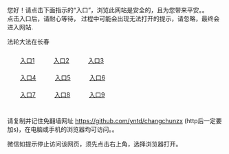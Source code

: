 您好！请点击下面指示的“入口”，浏览此网站是安全的，且为您带来平安。。 <br/>
点击入口后，请耐心等待， 过程中可能会出现无法打开的提示，请忽略，最终会进入网站. </br>

法轮大法在长春<br/>
<div style="padding:10px"><a style="margin:20px" target="_blank" href="https://dit4hj34eagmn.cloudfront.net/2Qpsp?moaou" id="ccLink1" rel="nofollow">入口1</a> <a target="_blank" style="margin:20px" href="https://dmj7nttx5feko.cloudfront.net/2Qpsp?ubiekm" id="ccLink2" rel="nofollow">入口2</a> <a style="margin:20px" target="_blank" href="https://d1k8jn35b4w8l8.cloudfront.net/2Qpsp?iwrjobxl" id="ccLink3" rel="nofollow">入口3</a></div>

<div style="padding:10px" ><a style="margin:20px" target="_blank" href="https://dit4hj34eagmn.cloudfront.net/2Qpsp?moaou" id="ccLink4" rel="nofollow">入口4</a> <a style="margin:20px" href="https://dmj7nttx5feko.cloudfront.net/2Qpsp?ubiekm" target="_blank" id="ccLink5" rel="nofollow">入口5</a> <a style="margin:20px" href="https://d1k8jn35b4w8l8.cloudfront.net/2Qpsp?iwrjobxl" target="_blank" id="ccLink6" rel="nofollow">入口6</a></div>

<div style="padding:10px"><a style="margin:20px" target="_blank" href="https://dit4hj34eagmn.cloudfront.net/2Qpsp?moaou" id="ccLink7" rel="nofollow">入口7</a> <a style="margin:20px" href="https://dmj7nttx5feko.cloudfront.net/2Qpsp?ubiekm" target="_blank" id="ccLink8" rel="nofollow">入口8</a> <a style="margin:20px" target="_blank" href="https://d1k8jn35b4w8l8.cloudfront.net/2Qpsp?iwrjobxl" id="ccLink9" rel="nofollow">入口9</a></div>

<br/>



请复制并记住免翻墙网址 https://github.com/yntd/changchunzx (http后一定要加s)，在电脑或手机的浏览器均可访问。。<br/>

微信如提示停止访问该网页，须先点击右上角，选择浏览器打开。
